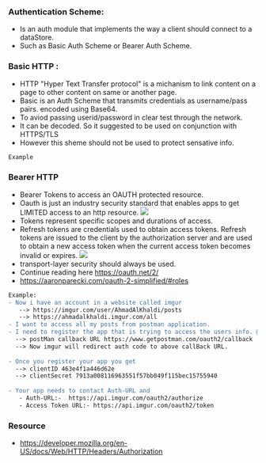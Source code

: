 ### Authentication Scheme:
 - Is an auth module that implements the way a client should connect to a dataStore. 
 - Such as Basic Auth Scheme or Bearer Auth Scheme. 
 
### Basic HTTP : 
 - HTTP "Hyper Text Transfer protocol" is a michanism to link content on a page to other content on same or another page. 
 - Basic is an Auth Scheme that transmits credentials as username/pass pairs. encoded using Base64. 
 - To aviod passing userid/password in clear test through the network. 
 - It can be decoded. So it suggested to be used on conjunction with HTTPS/TLS
 - However this sheme should not be used to protect sensative info. 
```diff
Example 
```

### Bearer HTTP
- Bearer Tokens to access an OAUTH protected resource. 
- Oauth is just an industry security standard that enables apps to get LIMITED access to an http resource. 
![](https://github.com/AhmadAlKhaldi86/Security/blob/master/assets/Oauth%20FrameWork.png)
- Tokens represent specific scopes and durations of access.
- Refresh tokens are credentials used to obtain access tokens.  Refresh tokens are issued to the client by the authorization
server and are used to obtain a new access token when the current access token becomes invalid or expires.
![](https://github.com/AhmadAlKhaldi86/Security/blob/master/assets/RefreshTokens.png)
- transport-layer security should always be used. 
- Continue reading here https://oauth.net/2/
- https://aaronparecki.com/oauth-2-simplified/#roles

```diff
Example:
- Now i have an account in a website called imgur 
   --> https://imgur.com/user/AhmadAlKhaldi/posts
   --> https://ahmadalkhaldi.imgur.com/all
- I want to access all my posts from postman application.
- I need to register the app that is trying to access the users info. @ https://api.imgur.com/oauth2/addclient
  --> postMan callback URL https://www.getpostman.com/oauth2/callback
  --> Now imgur will redirect auth code to above callBack URL. 
 
- Once you register your app you get 
  --> clientID 463e4f1a446d62e
  --> clientSecret 7913a008116963551f57bb049f115bec15755940
  
- Your app needs to contact Auth-URL and 
   - Auth-URL:-  https://api.imgur.com/oauth2/authorize
   - Access Token URL:- https://api.imgur.com/oauth2/token
```


### Resource 
 - https://developer.mozilla.org/en-US/docs/Web/HTTP/Headers/Authorization


